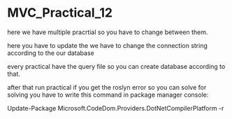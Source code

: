 # MVC_Practical_12

here we have multiple pracrtial so you have to change between them.

here you have to update the we have to change the connection string according to the our database

every practical have the query file so you can create database according to that.

after that run practical if you get the roslyn error so you can solve for solving you have to write this command in package manager console:

Update-Package Microsoft.CodeDom.Providers.DotNetCompilerPlatform -r


